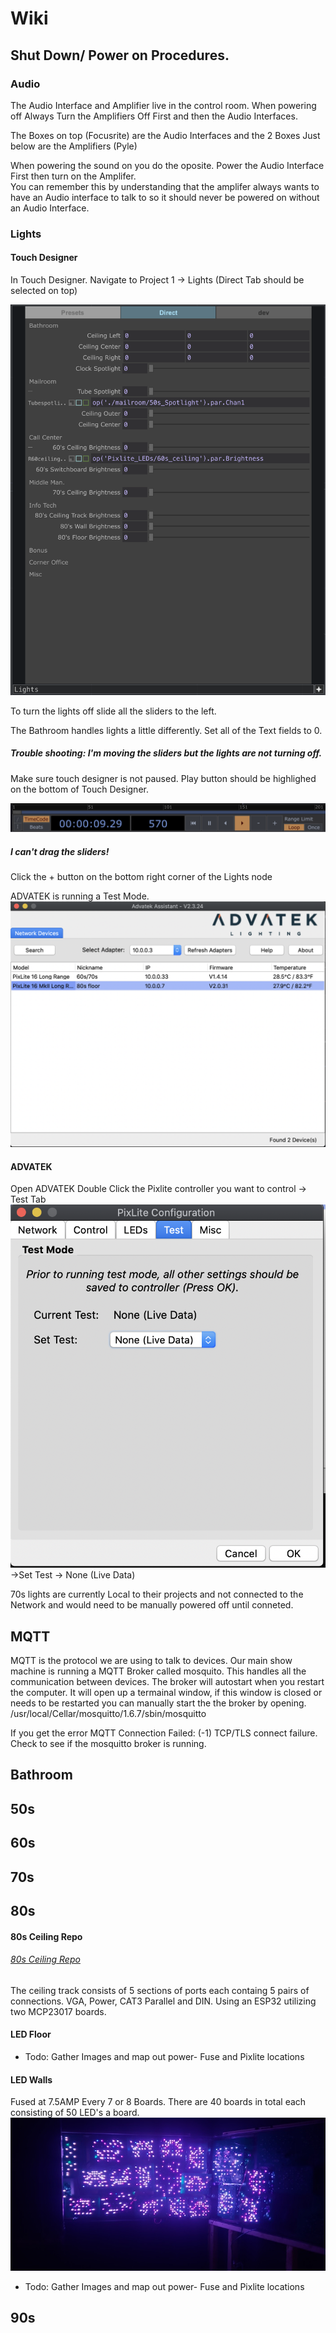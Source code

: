 # Wiki

## Shut Down/ Power on Procedures.

### Audio

The Audio Interface and Amplifier live in the control room. When powering off Always Turn the Amplifiers Off First and then the Audio Interfaces. 

The Boxes on top (Focusrite) are the Audio Interfaces and the 2 Boxes Just below are the Amplifiers (Pyle)

When powering the sound on you do the oposite. Power the Audio Interface First then turn on the Amplifer.  
You can remember this by understanding that the amplifer always wants to have an Audio interface to talk to so it should never be powered on without an Audio Interface. 


### Lights

#### Touch Designer

In Touch Designer.  Navigate to Project 1  -> Lights (Direct Tab should be selected on top)

![lights](https://github.com/HatchEscapes/Wiki/blob/main/lights.png)

To turn the lights off slide all the sliders to the left.

The Bathroom handles lights a little differently. Set all of the Text fields to 0. 


##### Trouble shooting: I'm moving the sliders but the lights are not turning off.
Make sure touch designer is not paused. Play button should be highlighed on the bottom of Touch Designer.

![Play](https://github.com/HatchEscapes/Wiki/blob/main/play.png)

##### I can't drag the sliders!
Click the + button on the bottom right corner of the Lights node

ADVATEK is running a Test Mode.
![adv](https://github.com/HatchEscapes/Wiki/blob/main/adv.png)
#### ADVATEK
Open ADVATEK
Double Click the Pixlite controller you want to control
-> Test Tab
![AdvTest](https://github.com/HatchEscapes/Wiki/blob/main/advtest.png)
->Set Test
    -> None (Live Data)
    
    
 70s lights are currently Local to their projects and not connected to the Network and would need to be manually powered off until conneted. 
 
## MQTT
MQTT is the protocol we are using to talk to devices. Our main show machine is running a MQTT Broker called mosquito. This handles all the communication between devices. 
The broker will autostart when you restart the computer. It will open up a termainal window, if this window is closed or needs to be restarted you can manually start the the broker by opening. /usr/local/Cellar/mosquitto/1.6.7/sbin/mosquitto

If you get the error MQTT Connection Failed: (-1) TCP/TLS connect failure. Check to see if the mosquitto broker is running.


## Bathroom

## 50s

## 60s

## 70s

## 80s

#### 80s Ceiling Repo
###### [80s Ceiling Repo](https://github.com/HatchEscapes/80s-ceiling)
The ceiling track consists of 5 sections of ports each containg 5 pairs of connections. VGA, Power, CAT3 Parallel and DIN. 
Using an ESP32 utilizing two MCP23017 boards. 

#### LED Floor
- Todo: Gather Images and map out power- Fuse and Pixlite locations

#### LED Walls
Fused at 7.5AMP Every 7 or 8 Boards. There are 40 boards in total each consisting of 50 LED's a board.
![LED WALL](https://github.com/HatchEscapes/Wiki/blob/main/ledwall.jpg)

- Todo: Gather Images and map out power- Fuse and Pixlite locations

## 90s
